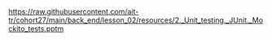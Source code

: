 https://raw.githubusercontent.com/ait-tr/cohort27/main/back_end/lesson_02/resources/2._Unit_testing._JUnit._Mockito_tests.pptm
